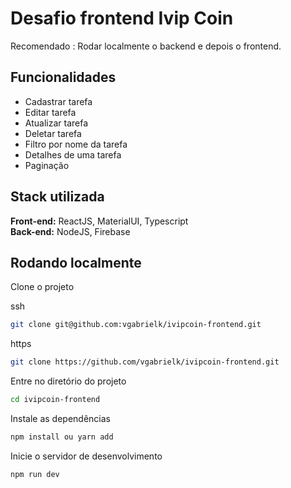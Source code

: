 
# Desafio frontend Ivip Coin


Recomendado : Rodar localmente o backend e depois o frontend.

## Funcionalidades

- Cadastrar tarefa
- Editar tarefa
- Atualizar tarefa
- Deletar tarefa
- Filtro por nome da tarefa
- Detalhes de uma tarefa 
- Paginação


## Stack utilizada

**Front-end:** ReactJS, MaterialUI, Typescript <br>
**Back-end:** NodeJS, Firebase

    
## Rodando localmente

Clone o projeto

ssh
```bash
git clone git@github.com:vgabrielk/ivipcoin-frontend.git
```

https

```bash
git clone https://github.com/vgabrielk/ivipcoin-frontend.git
```


Entre no diretório do projeto

```bash
cd ivipcoin-frontend
```

Instale as dependências

```bash
npm install ou yarn add
```

Inicie o servidor de desenvolvimento

```bash
npm run dev
```

